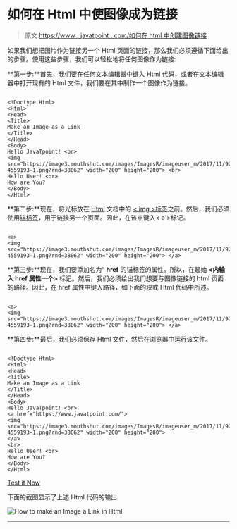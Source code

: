 # 如何在 Html 中使图像成为链接

> 原文:[https://www . javatpoint . com/如何在 html 中创建图像链接](https://www.javatpoint.com/how-to-make-an-image-a-link-in-html)

如果我们想把图片作为链接另一个 Html 页面的链接，那么我们必须遵循下面给出的步骤。使用这些步骤，我们可以轻松地将任何图像作为链接:

**第一步:**首先，我们要在任何文本编辑器中键入 Html 代码，或者在文本编辑器中打开现有的 Html 文件，我们要在其中制作一个图像作为链接。

```

<!Doctype Html>
<Html>   
<Head>    
<Title>   
Make an Image as a Link
</Title>
</Head>
<Body> 
Hello JavaTpoint! <br>
<img src="https://image3.mouthshut.com/images/ImagesR/imageuser_m/2017/11/925747536-4559193-1.png?rnd=38062" width="200" height="200"> <br>
Hello User! <br>
How are You?  
</Body>
</Html>

```

**第二步:**现在，将光标放在 [Html](https://www.javatpoint.com/html-tutorial) 文档中的 [< img >标签](https://www.javatpoint.com/html-image)之前。然后，我们必须使用[锚标签](https://www.javatpoint.com/html-anchor)，用于链接另一个页面。因此，在该点键入< a >标记。

```

<a>
<img src="https://image3.mouthshut.com/images/ImagesR/imageuser_m/2017/11/925747536-4559193-1.png?rnd=38062" width="200" height="200"> </a>

```

**第三步:**现在，我们要添加名为“ **href** 的锚标签的属性。所以，在起始 **<内输入 **href** 属性一个>** 标记。然后，我们必须给出我们想要与图像链接的 html 页面的路径。因此，在 href 属性中键入路径，如下面的块或 Html 代码中所述。

```

<a>
<img src="https://image3.mouthshut.com/images/ImagesR/imageuser_m/2017/11/925747536-4559193-1.png?rnd=38062" width="200" height="200"> </a>

```

**第四步:**最后，我们必须保存 Html 文件，然后在浏览器中运行该文件。

```

<!Doctype Html>
<Html>   
<Head>    
<Title>   
Make an Image as a Link
</Title>
</Head>
<Body> 
Hello JavaTpoint! <br>
<a href="https://www.javatpoint.com/">
<img src="https://image3.mouthshut.com/images/ImagesR/imageuser_m/2017/11/925747536-4559193-1.png?rnd=38062" width="200" height="200"> 
</a>
<br>
Hello User! <br>
How are You?  
</Body>
</Html>

```

[Test it Now](https://www.javatpoint.com/oprweb/test.jsp?filename=How-to-make-an-Image-a-Link-in-Html-1)

下面的截图显示了上述 Html 代码的输出:

![How to make an Image a Link in Html](../Images/34b90001b4bc66e017e5ce86af1123e7.png)

* * *